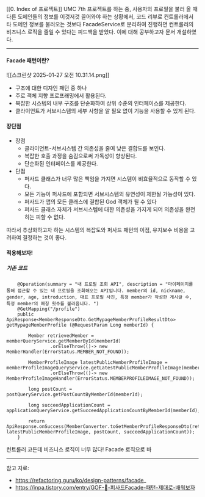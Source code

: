 [[0. Index of 프로젝트]] UMC 7th 프로젝트를 하는 중, 사용자의 프로필을 불러 올 때 다른 도메인들의 정보를 이것저것 끌어와야 하는 상황에서, 코드 리뷰로 컨트롤러에서 타 도메인 정보를 불러오는 것보다 FacadeService로 분리하여 진행하면 컨트롤러의 비즈니스 로직을 줄일 수 있다는 피드백을 받았다. 이에 대해 공부하고자 문서 개설하였다.

---

#### Facade 패턴이란?
![[스크린샷 2025-01-27 오전 10.31.14.png]]
* 구조에 대한 디자인 패턴 중 하나
* 주로 객체 지향 프로프래밍에서 활용된다.
* 복잡한 시스템의 내부 구조를 단순화하여 상위 수준의 인터페이스를 제공한다.
* 클라이언트가 서브시스템의 세부 사항을 알 필요 없이 기능을 사용할 수 있게 된다.



#### 장단점
* 장점
	* 클라이언트-서브시스템 간 의존성을 줄여 낮은 결합도를 보인다.
	* 복잡한 호출 과정을 숨김으로써 가독성이 향상된다.
	* 단순화된 인터페이스를 제공한다.
* 단점
	* 퍼사드 클래스가 너무 많은 책임을 가지면 시스템이 비효율적으로 동작할 수 있다.
	* 모든 기능이 퍼사드에 포함되면 서브시스템의 유연성이 제한될 가능성이 있다.
	* 퍼사드가 앱의 모든 클래스에 결합된 God 객체가 될 수 있다
	* 퍼사드 클래스 자체가 서브시스템에 대한 의존성을 가지게 되어 의존성을 완전히는 피할 수 없다.

따라서 추상화하고자 하는 시스템의 복잡도와 퍼사드 패턴의 이점, 유지보수 비용을 고려하여 결정하는 것이 좋다.



#### 적용해보자!
##### 기존 코드

```
    @Operation(summary = "내 프로필 조회 API", description = "마이페이지를 통해 접근할 수 있는 내 프로필을 조회해오는 API입니다. member의 id, nickname, gender, age, introduction, 대표 프로필 사진, 특정 member가 작성한 게시글 수, 특정 member의 매칭 횟수를 불러옵니다. ")
    @GetMapping("/profile")
    public ApiResponse<MemberResponseDto.GetMypageMemberProfileResultDto> getMypageMemberProfile (@RequestParam Long memberId) {

        Member retrievedMember = memberQueryService.getMemberById(memberId)
                .orElseThrow(()-> new MemberHandler(ErrorStatus.MEMBER_NOT_FOUND));

        MemberProfileImage latestPublicMemberProfileImage = memberProfileImageQueryService.getLatestPublicMemberProfileImage(memberId)
                .orElseThrow(()-> new MemberProfileImageHandler(ErrorStatus.MEMBERPROFILEIMAGE_NOT_FOUND));

        long postCount = postQueryService.getPostCountByMemberId(memberId);

        long succeedApplicationCount = applicationQueryService.getSucceedApplicationCountByMemberId(memberId);

        return ApiResponse.onSuccess(MemberConverter.toGetMemberProfileResponseDto(retrievedMember, latestPublicMemberProfileImage, postCount, succeedApplicationCount));
    }

```
컨트롤러 코든데 비즈니스 로직이 너무 많다! Facade 로직으로 바



---

참고 자료:
- https://refactoring.guru/ko/design-patterns/facade_
- https://inpa.tistory.com/entry/GOF-💠-퍼사드Facade-패턴-제대로-배워보자